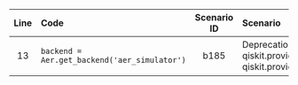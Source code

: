 | Line | Code | Scenario ID | Scenario | Artifact | Refactoring |
| :--: | :--- | :---------: | :------- | :------- | :---------- |
| 13 | `backend = Aer.get_backend('aer_simulator')` | b185 | Deprecation of qiskit.providers.basicaer; use qiskit.providers.basic_provider | `qiskit.providers.basicaer` | `from qiskit.providers.basic_provider import BasicSimulator\nbackend = BasicSimulator()` |